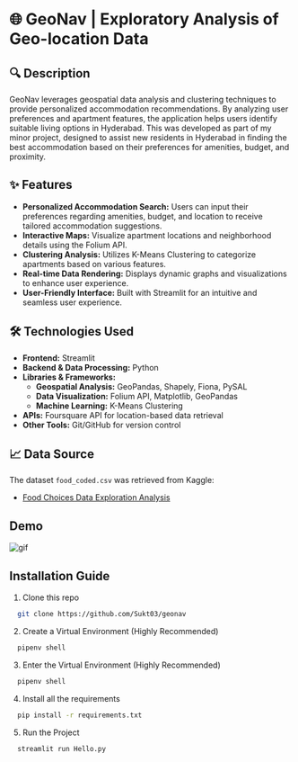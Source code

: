 # 🌐 GeoNav | Exploratory Analysis of Geo-location Data


## **🔍 Description**
GeoNav leverages geospatial data analysis and clustering techniques to provide personalized accommodation recommendations. By analyzing user preferences and apartment features, the application helps users identify suitable living options in Hyderabad. This was developed as part of my minor project, designed to assist new residents in Hyderabad in finding the best accommodation based on their preferences for amenities, budget, and proximity.

## **✨ Features**
- **Personalized Accommodation Search:** Users can input their preferences regarding amenities, budget, and location to receive tailored accommodation suggestions.
- **Interactive Maps:** Visualize apartment locations and neighborhood details using the Folium API.
- **Clustering Analysis:** Utilizes K-Means Clustering to categorize apartments based on various features.
- **Real-time Data Rendering:** Displays dynamic graphs and visualizations to enhance user experience.
- **User-Friendly Interface:** Built with Streamlit for an intuitive and seamless user experience.

## **🛠️ Technologies Used**
- **Frontend:** Streamlit
- **Backend & Data Processing:** Python
- **Libraries & Frameworks:** 
  - **Geospatial Analysis:** GeoPandas, Shapely, Fiona, PySAL
  - **Data Visualization:** Folium API, Matplotlib, GeoPandas
  - **Machine Learning:** K-Means Clustering
- **APIs:** Foursquare API for location-based data retrieval
- **Other Tools:** Git/GitHub for version control

## **📈 Data Source**
The dataset `food_coded.csv` was retrieved from Kaggle:
- [Food Choices Data Exploration Analysis](https://www.kaggle.com/code/rafalpanasiuk/food-choices-data-exploration-analysis)

## Demo

![gif](https://media.giphy.com/media/v1.Y2lkPTc5MGI3NjExdzIxdG9ucGN6Zm9oZmFqNnAybmN4c2V5NHVsajZpcW0wNWVudjQ5YyZlcD12MV9pbnRlcm5hbF9naWZfYnlfaWQmY3Q9Zw/lSDhrBSoDX3cbvce34/giphy.gif)



## Installation Guide

1) Clone this repo

```bash
  git clone https://github.com/Sukt03/geonav
```

2) Create a Virtual Environment (Highly Recommended)
```bash
  pipenv shell
```

3) Enter the Virtual Environment (Highly Recommended)
```bash
  pipenv shell
```

4) Install all the requirements

```bash
  pip install -r requirements.txt
```

5) Run the Project

```bash
  streamlit run Hello.py
```

